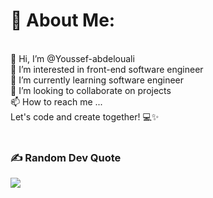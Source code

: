 # 💫 About Me:
<br>👋 Hi, I’m @Youssef-abdelouali<br>👀 I’m interested in front-end software engineer<br>🌱 I’m currently learning software engineer<br>💞️ I’m looking to collaborate on projects<br>📫 How to reach me ...<br>Let's code and create together! 💻✨<br><br>





### ✍️ Random Dev Quote
![](https://quotes-github-readme.vercel.app/api?type=horizontal&theme=radical)


